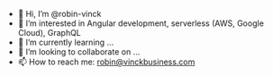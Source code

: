 - 👋 Hi, I’m @robin-vinck
- 👀 I’m interested in Angular development, serverless (AWS, Google Cloud), GraphQL
- 🌱 I’m currently learning ...
- 💞️ I’m looking to collaborate on ...
- 📫 How to reach me: robin@vinckbusiness.com

<!---
robin-vinck/robin-vinck is a ✨ special ✨ repository because its `README.md` (this file) appears on your GitHub profile.
You can click the Preview link to take a look at your changes.
--->
